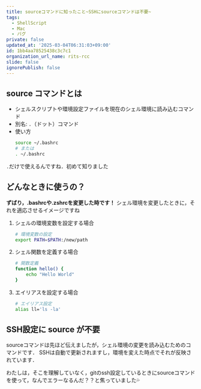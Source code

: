 ```yaml
---
title: sourceコマンドに知ったこと~SSHにsourceコマンドは不要~
tags:
  - ShellScript
  - Mac
  - バグ
private: false
updated_at: '2025-03-04T06:31:03+09:00'
id: 1bb4aa78525438c3c7c1
organization_url_name: rits-rcc
slide: false
ignorePublish: false
---
```

## source コマンドとは
- シェルスクリプトや環境設定ファイルを現在のシェル環境に読み込むコマンド
- 別名: `.`（ドット）コマンド
- 使い方
  ```bash
  source ~/.bashrc
  # または
  . ~/.bashrc
  ```
`.`だけで使えるんですね．初めて知りました

## どんなときに使うの？
**ずばり，.bashrcや.zshrcを変更した時です！**
シェル環境を変更したときに，それを適応させるイメージですね

1. シェルの環境変数を設定する場合
   ```bash
   # 環境変数の設定
   export PATH=$PATH:/new/path
   ```

2. シェル関数を定義する場合
   ```bash
   # 関数定義
   function hello() {
       echo "Hello World"
   }
   ```

3. エイリアスを設定する場合
   ```bash
   # エイリアス設定
   alias ll='ls -la'
   ```

## SSH設定に source が不要
sourceコマンドは先ほど伝えましたが，シェル環境の変更を読み込むためのコマンドです．
SSHは自動で更新されますし，環境を変えた時点でそれが反映されています．

わたしは，そこを理解していなく，gitのssh設定しているときにsourceコマンドを使って，なんでエラーなるんだ？？と焦っていました💦
